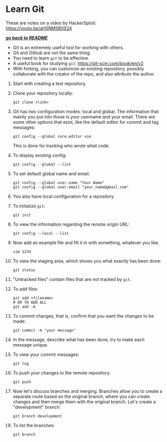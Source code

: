 # Learn Git 

These are notes on a video by HackerSploit:  
https://youtu.be/aH5NM5B0S24

[***go back to README***](README.md)

- Git is an extremely useful tool for working with others. 
- Git and Github are not the same thing. 
- You need to learn `git` to be effective.
- A useful book for studying `git`: https://git-scm.com/book/en/v2
- With forking, you can customize an existing repository, possibly collaborate
  with the creator of the repo, and also attribute the author.

1. Start with creating a test repository.
1. Clone your repository locally:
    ```
    git clone <link>
    ```
1. Git has two configuration modes: local and global. The information that
   mainly you put into those is your username and your email. There are some
   other options that exist, like the default editor for commit and tag
   messages:
    ```
    git config --global core.editor vim
    ```
   This is done for tracking who wrote what code.

1. To display existing config:
    ```
    git config --global --list 
    ```

1. To set default global name and email:
    ```
    git config --global user.name "Your Name"
    git config --global user.email "your_name@gmail.com"
    ```

1. You also have local configuration for a repository.
1. To initialize `git`:
    ```
    git init
    ```

1. To view the information regarding the remote origin URL:
    ```
    git config --local --list
    ```

1. Now add an example file and fill it in with something, whatever you like.
    ```
    vim 1234
    ```

1. To view the staging area, which shows you what exactly has been done:
    ```
    git status
    ```
   
1. "Untracked files" contain files that are not tracked by `git`.

1. To add files:
    ```
    git add <filename>
    # OR TO ADD ALL
    git add -A
    ```

1. To commit changes, that is, confirm that you want the changes to be made:
    ```
    git commit -m "your message"
    ```

1. In the message, describe what has been done, try to make each message unique.

1. To view your commit messages:
    ```
    git log
    ```

1. To push your changes to the remote repository:
    ```
    git push 
    ```

1. Now let's discuss branches and merging. Branches allow you to create a
   separate route based on the original branch, where you can create changes and
   then merge them with the original branch. Let's create a "development"
   branch:
    ```
    git branch development
    ```

1. To list the branches:
    ```
    git branch
    ```

